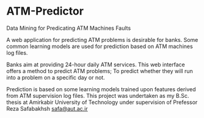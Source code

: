 # ATM-Predictor

Data Mining for Predicating ATM Machines Faults

A web application for predicting ATM problems is desirable for banks.
Some common learning models are used for prediction based on ATM machines log files.

Banks aim at providing 24-hour daily ATM services. This web interface offers a method to predict ATM problems; To predict whether they will run into a problem on a specific day or not.

Prediction is based on some learning models trained upon features derived from ATM supervision log files. This project was undertaken as my B.Sc. thesis at Amirkabir University of Technology under supervision of Prefessor Reza Safabakhsh <safa@aut.ac.ir>

